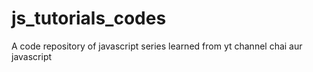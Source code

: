 # js_tutorials_codes
A code repository of javascript series learned from yt channel chai aur javascript
